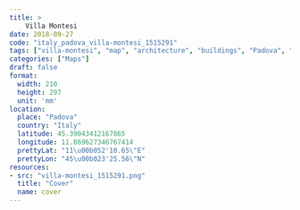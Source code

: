 ```yaml
---
title: > 
    Villa Montesi
date: 2018-09-27
code: "italy_padova_villa-montesi_1515291"
tags: ["villa-montesi", "map", "architecture", "buildings", "Padova", "Italy"]
categories: ["Maps"]
draft: false
format:
  width: 210
  height: 297
  unit: 'mm'
location:
  place: "Padova"
  country: "Italy"
  latitude: 45.39043412167865
  longitude: 11.869627346767414
  prettyLat: "11\u00b052'10.65\"E"
  prettyLon: "45\u00b023'25.56\"N"
resources:
- src: "villa-montesi_1515291.png"
  title: "Cover"
  name: cover
---
```

